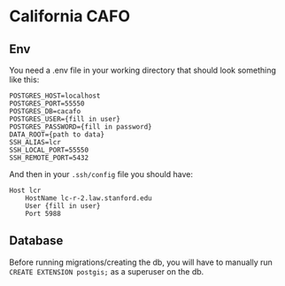 # California CAFO

## Env

You need a .env file in your working directory that should look something like this:

```
POSTGRES_HOST=localhost
POSTGRES_PORT=55550
POSTGRES_DB=cacafo
POSTGRES_USER={fill in user}
POSTGRES_PASSWORD={fill in password}
DATA_ROOT={path to data}
SSH_ALIAS=lcr
SSH_LOCAL_PORT=55550
SSH_REMOTE_PORT=5432
```

And then in your `.ssh/config` file you should have:
```
Host lcr
	HostName lc-r-2.law.stanford.edu
	User {fill in user}
	Port 5988
```

## Database

Before running migrations/creating the db, you will have to manually
run `CREATE EXTENSION postgis;` as a superuser on the db.
